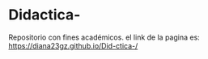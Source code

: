 # Didactica-
Repositorio con fines académicos.
el link de la pagina es: https://diana23gz.github.io/Did-ctica-/
